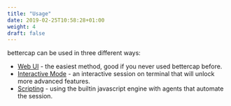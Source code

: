 ```yaml
---
title: "Usage"
date: 2019-02-25T10:58:28+01:00
weight: 4
draft: false
---
```


bettercap can be used in three different ways:

- [Web UI](/usage/webui/) - the easiest method, good if you never used bettercap before.
- [Interactive Mode](/usage/interactive/) - an interactive session on terminal that will unlock more advanced features.
- [Scripting](/usage/scripting/) - using the builtin javascript engine with agents that automate the session.
